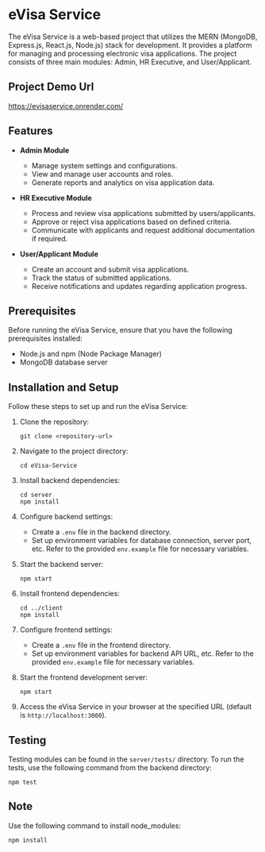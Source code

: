 # eVisa Service

The eVisa Service is a web-based project that utilizes the MERN (MongoDB, Express.js, React.js, Node.js) stack for development. It provides a platform for managing and processing electronic visa applications. The project consists of three main modules: Admin, HR Executive, and User/Applicant.

## Project Demo Url

https://evisaservice.onrender.com/

## Features

- **Admin Module**
  - Manage system settings and configurations.
  - View and manage user accounts and roles.
  - Generate reports and analytics on visa application data.

- **HR Executive Module**
  - Process and review visa applications submitted by users/applicants.
  - Approve or reject visa applications based on defined criteria.
  - Communicate with applicants and request additional documentation if required.

- **User/Applicant Module**
  - Create an account and submit visa applications.
  - Track the status of submitted applications.
  - Receive notifications and updates regarding application progress.

## Prerequisites

Before running the eVisa Service, ensure that you have the following prerequisites installed:

- Node.js and npm (Node Package Manager)
- MongoDB database server

## Installation and Setup

Follow these steps to set up and run the eVisa Service:

1. Clone the repository:
   ```
   git clone <repository-url>
   ```

2. Navigate to the project directory:
   ```
   cd eVisa-Service
   ```

3. Install backend dependencies:
   ```
   cd server
   npm install
   ```

4. Configure backend settings:
   - Create a `.env` file in the backend directory.
   - Set up environment variables for database connection, server port, etc. Refer to the provided `env.example` file for necessary variables.

5. Start the backend server:
   ```
   npm start
   ```

6. Install frontend dependencies:
   ```
   cd ../client
   npm install
   ```

7. Configure frontend settings:
   - Create a `.env` file in the frontend directory.
   - Set up environment variables for backend API URL, etc. Refer to the provided `env.example` file for necessary variables.

8. Start the frontend development server:
   ```
   npm start
   ```

9. Access the eVisa Service in your browser at the specified URL (default is `http://localhost:3000`).

## Testing

Testing modules can be found in the `server/tests/` directory. To run the tests, use the following command from the backend directory:

```
npm test
```

## Note

Use the following command to install node_modules:

```
npm install
```
